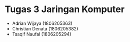 # Tugas 3 Jaringan Komputer
- Adrian Wijaya (1806205363)
- Christian Denata (1806205382)
- Tsaqif Naufal (1806205294)

